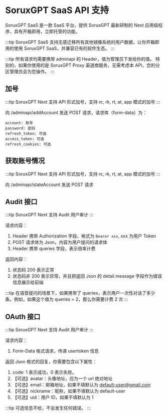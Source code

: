 # SoruxGPT SaaS API 支持

SoruxGPT SaaS 是一款 SaaS 平台，提供 SoruxGPT 最新研制的 Next 应用级程序，具有开箱即用，立即托管的功能。

:::tip
SoruxGPT SaaS 支持无感迁移所有其他镜像系统的用户数据，让你开箱即用的使用 SoruxGPT SaaS，并兼容已有的软件生态。
:::


:::tip
所有请求均需要携带 adminapi 的 Header，值为管理员下发给你的值。
特别的，如果你使用的是 SoruxGPT Proxy 渠道商服务，无需考虑本 API，您的分区管理员会为您操作。
:::


## 加号 <Badge type="tip" text="POST" />
:::tip
SoruxGPT Next 支持 API 形式加号，支持 rc, rk, rt, at, app 模式的加号
:::

向 /adminapi/addAccount 发送 POST 请求，请求体（form-data）为：

```
account: 账号
password: 密码
refresh_token: 可选
access_token: 可选
refresh_cookies: 可选
```

## 获取账号情况 <Badge type="tip" text="POST" />
:::tip
SoruxGPT Next 支持 API 形式加号，支持 rc, rk, rt, at, app 模式的加号
:::

向 /adminapi/stateAccount 发送 POST 请求

## Audit 接口 <Badge type="tip" text="POST" />
:::tip
SoruxGPT Next 支持 Audit 用户审计
:::

请求内容：
1. Header 携带 Authorization 字段，格式为 `Bearer xxx`, xxx 为用户 Token
2. POST 请求体为 Json，内容为用户提问的请求体
3. Header 携带 queries 字段，表示倍率计费

返回内容：
1. 状态码 200 表示正常
2. 状态码非 200 表示异常，并且把返回 Json 的 detail.message 字段作为错误信息展示给前端

:::tip
在语音提问的场景下，如果携带了 queries，表示用户一次性对话了多少条。例如，如果这个值为 queries = 2，那么你需要计费 2 次
:::

## OAuth 接口 <Badge type="tip" text="POST" />
:::tip
SoruxGPT Next 支持 Audit 用户审计
:::

请求内容：
1. Form-Data 格式请求，传递 usertoken 信息

返回 Json 格式的回复，你需要包含以下属性：
1. code: 1 表示成功，0 表示失败。
2. 【可选】avatar：头像地址，应为一个 url 绝对地址
3. 【可选】email：邮箱地址，如果不填默认为 default-user@gmail.com
4. 【可选】nickname：昵称，如果不填默认为 default-user
5. 【可选】uid：用户 ID，如果不填默认为 1

:::tip
可选信息不给，不会发生任何错误。
:::